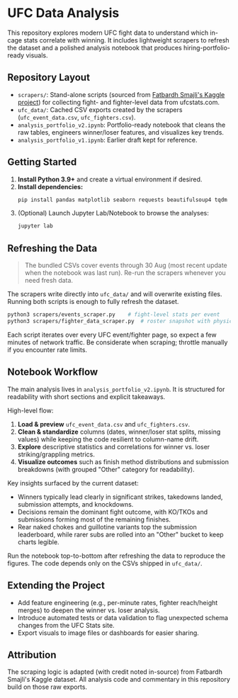 # UFC Data Analysis

This repository explores modern UFC fight data to understand which in-cage stats correlate with winning. It includes lightweight scrapers to refresh the dataset and a polished analysis notebook that produces hiring-portfolio-ready visuals.

## Repository Layout
- `scrapers/`: Stand-alone scripts (sourced from [Fatbardh Smajli's Kaggle project](https://www.kaggle.com/datasets/fatismajli/ufc-data)) for collecting fight- and fighter-level data from ufcstats.com.
- `ufc_data/`: Cached CSV exports created by the scrapers (`ufc_event_data.csv`, `ufc_fighters.csv`).
- `analysis_portfolio_v2.ipynb`: Portfolio-ready notebook that cleans the raw tables, engineers winner/loser features, and visualizes key trends.
- `analysis_portfolio_v1.ipynb`: Earlier draft kept for reference.

## Getting Started
1. **Install Python 3.9+** and create a virtual environment if desired.
2. **Install dependencies:**
   ```bash
   pip install pandas matplotlib seaborn requests beautifulsoup4 tqdm jupyter
   ```
3. (Optional) Launch Jupyter Lab/Notebook to browse the analyses:
   ```bash
   jupyter lab
   ```

## Refreshing the Data
> The bundled CSVs cover events through 30 Aug (most recent update when the notebook was last run). Re-run the scrapers whenever you need fresh data.

The scrapers write directly into `ufc_data/` and will overwrite existing files. Running both scripts is enough to fully refresh the dataset.

```bash
python3 scrapers/events_scraper.py    # fight-level stats per event
python3 scrapers/fighter_data_scraper.py  # roster snapshot with physical attributes
```

Each script iterates over every UFC event/fighter page, so expect a few minutes of network traffic. Be considerate when scraping; throttle manually if you encounter rate limits.

## Notebook Workflow
The main analysis lives in `analysis_portfolio_v2.ipynb`. It is structured for readability with short sections and explicit takeaways.

High-level flow:
1. **Load & preview** `ufc_event_data.csv` and `ufc_fighters.csv`.
2. **Clean & standardize** columns (dates, winner/loser stat splits, missing values) while keeping the code resilient to column-name drift.
3. **Explore** descriptive statistics and correlations for winner vs. loser striking/grappling metrics.
4. **Visualize outcomes** such as finish method distributions and submission breakdowns (with grouped "Other" category for readability).

Key insights surfaced by the current dataset:
- Winners typically lead clearly in significant strikes, takedowns landed, submission attempts, and knockdowns.
- Decisions remain the dominant fight outcome, with KO/TKOs and submissions forming most of the remaining finishes.
- Rear naked chokes and guillotine variants top the submission leaderboard, while rarer subs are rolled into an "Other" bucket to keep charts legible.

Run the notebook top-to-bottom after refreshing the data to reproduce the figures. The code depends only on the CSVs shipped in `ufc_data/`.

## Extending the Project
- Add feature engineering (e.g., per-minute rates, fighter reach/height merges) to deepen the winner vs. loser analysis.
- Introduce automated tests or data validation to flag unexpected schema changes from the UFC Stats site.
- Export visuals to image files or dashboards for easier sharing.

## Attribution
The scraping logic is adapted (with credit noted in-source) from Fatbardh Smajli's Kaggle dataset. All analysis code and commentary in this repository build on those raw exports.
